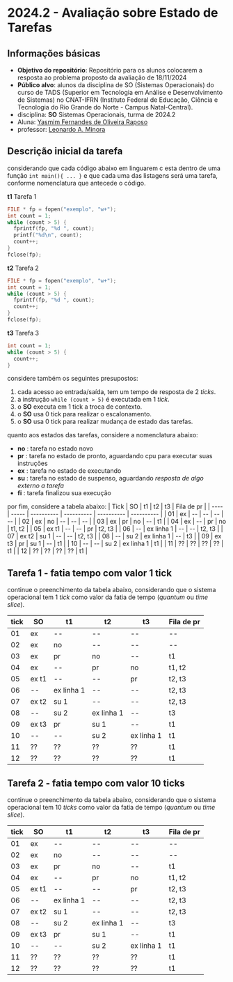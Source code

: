 # 2024.2 - Avaliação sobre Estado de Tarefas

## Informações básicas

- **Objetivo do repositório**: Repositório para os alunos colocarem a resposta ao problema proposto da avaliação de 18/11/2024
- **Público alvo**: alunos da disciplina de SO (Sistemas Operacionais) do curso de TADS (Superior em Tecnologia em Análise e Desenvolvimento de Sistemas) no CNAT-IFRN (Instituto Federal de Educação, Ciência e Tecnologia do Rio Grande do Norte - Campus Natal-Central).
- disciplina: **SO** Sistemas Operacionais, turma de 2024.2
- Aluna: [Yasmim Fernandes de Oliveira Raposo](https://github.com/YasmimRaposo)
- professor: [Leonardo A. Minora](https://github.com/leonardo-minora)


## Descrição inicial da tarefa

considerando que cada código abaixo em linguarem c esta dentro de uma função `int main(){ ... }` e que cada uma das listagens será uma tarefa, conforme nomenclatura que antecede o código.

**t1** Tarefa 1
```c
FILE * fp = fopen("exemplo", "w+");
int count = 1;
while (count > 5) {
  fprintf(fp, "%d ", count);
  printf("%d\n", count);
  count++;
}
fclose(fp);
```

**t2** Tarefa 2
```c
FILE * fp = fopen("exemplo", "w+");
int count = 1;
while (count > 5) {
  fprintf(fp, "%d ", count);
  count++;
}
fclose(fp);
```

**t3** Tarefa 3
```c
int count = 1;
while (count > 5) {
  count++;
}
```

considere também os seguintes presupostos:
1. cada acesso ao entrada/saída, tem um tempo de resposta de 2 _ticks_.
2. a instrução `while (count > 5)` é executada em 1 _tick_.
3. o **SO** executa em 1 tick a troca de contexto.
4. o **SO** usa 0 tick para realizar o escalonamento.
5. o **SO** usa 0 tick para realizar mudança de estado das tarefas.

quanto aos estados das tarefas, considere a nomenclatura abaixo:
- **no** : tarefa no estado novo
- **pr** : tarefa no estado de pronto, aguardando cpu para executar suas instruções
- **ex** : tarefa no estado de executando
- **su** : tarefa no estado de suspenso, aguardando _resposta de algo externo a tarefa_ 
- **fi** : tarefa finalizou sua execução

por fim, considere a tabela abaixo:
| Tick | SO    | t1         | t2         | t3         | Fila de pr |
| ---- | ----- | ---------- | ---------- | ---------- | ---------- |
| 01   | ex    | --         | --         | --         | --         |
| 02   | ex    | no         | --         | --         | --         |
| 03   | ex    | pr         | no         | --         | t1         |
| 04   | ex    | --         | pr         | no         | t1, t2     |
| 05   | ex t1 | --         | --         | pr         | t2, t3     |
| 06   | --    | ex linha 1 | --         | --         | t2, t3     |
| 07   | ex t2 | su 1       | --         | --         | t2, t3     |
| 08   | --    | su 2       | ex linha 1 | --         | t3         |
| 09   | ex t3 | pr         | su 1       | --         | t1         |
| 10   | --    | --         | su 2       | ex linha 1 | t1         |
| 11   | ??    | ??         | ??         | ??         | t1         |
| 12   | ??    | ??         | ??         | ??         | t1         |

## Tarefa 1 - fatia tempo com valor 1 tick

continue o preenchimento da tabela abaixo, considerando que o sistema operacional tem 1 _tick_ como valor da fatia de tempo (_quantum_ ou _time slice_).

| tick | SO    | t1         | t2         | t3         | Fila de pr |
| ---- | ----- | ---------- | ---------- | ---------- | ---------- |
| 01   | ex    | --         | --         | --         | --         |
| 02   | ex    | no         | --         | --         | --         |
| 03   | ex    | pr         | no         | --         | t1         |
| 04   | ex    | --         | pr         | no         | t1, t2     |
| 05   | ex t1 | --         | --         | pr         | t2, t3     |
| 06   | --    | ex linha 1 | --         | --         | t2, t3     |
| 07   | ex t2 | su 1       | --         | --         | t2, t3     |
| 08   | --    | su 2       | ex linha 1 | --         | t3         |
| 09   | ex t3 | pr         | su 1       | --         | t1         |
| 10   | --    | --         | su 2       | ex linha 1 | t1         |
| 11   | ??    | ??         | ??         | ??         | t1         |
| 12   | ??    | ??         | ??         | ??         | t1         |

## Tarefa 2 - fatia tempo com valor 10 ticks

continue o preenchimento da tabela abaixo, considerando que o sistema operacional tem 10 _ticks_ como valor da fatia de tempo (_quantum_ ou _time slice_).

| tick | SO    | t1         | t2         | t3         | Fila de pr |
| ---- | ----- | ---------- | ---------- | ---------- | ---------- |
| 01   | ex    | --         | --         | --         | --         |
| 02   | ex    | no         | --         | --         | --         |
| 03   | ex    | pr         | no         | --         | t1         |
| 04   | ex    | --         | pr         | no         | t1, t2     |
| 05   | ex t1 | --         | --         | pr         | t2, t3     |
| 06   | --    | ex linha 1 | --         | --         | t2, t3     |
| 07   | ex t2 | su 1       | --         | --         | t2, t3     |
| 08   | --    | su 2       | ex linha 1 | --         | t3         |
| 09   | ex t3 | pr         | su 1       | --         | t1         |
| 10   | --    | --         | su 2       | ex linha 1 | t1         |
| 11   | ??    | ??         | ??         | ??         | t1         |
| 12   | ??    | ??         | ??         | ??         | t1         |
